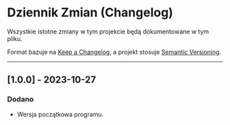 # Dziennik Zmian (Changelog)

Wszystkie istotne zmiany w tym projekcie będą dokumentowane w tym pliku.

Format bazuje na [Keep a Changelog](https://keepachangelog.com/en/1.0.0/), a projekt stosuje [Semantic Versioning](https://semver.org/spec/v2.0.0.html).

---

## [1.0.0] - 2023-10-27

### Dodano

*   Wersja początkowa programu.